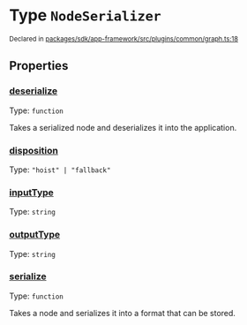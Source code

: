 # Type `NodeSerializer`
<sub>Declared in [packages/sdk/app-framework/src/plugins/common/graph.ts:18](https://github.com/dxos/dxos/blob/56c97ac85/packages/sdk/app-framework/src/plugins/common/graph.ts#L18)</sub>




## Properties
### [deserialize](https://github.com/dxos/dxos/blob/56c97ac85/packages/sdk/app-framework/src/plugins/common/graph.ts#L31)
Type: <code>function</code>

Takes a serialized node and deserializes it into the application.


### [disposition](https://github.com/dxos/dxos/blob/56c97ac85/packages/sdk/app-framework/src/plugins/common/graph.ts#L21)
Type: <code>"hoist" | "fallback"</code>




### [inputType](https://github.com/dxos/dxos/blob/56c97ac85/packages/sdk/app-framework/src/plugins/common/graph.ts#L19)
Type: <code>string</code>




### [outputType](https://github.com/dxos/dxos/blob/56c97ac85/packages/sdk/app-framework/src/plugins/common/graph.ts#L20)
Type: <code>string</code>




### [serialize](https://github.com/dxos/dxos/blob/56c97ac85/packages/sdk/app-framework/src/plugins/common/graph.ts#L26)
Type: <code>function</code>

Takes a node and serializes it into a format that can be stored.



